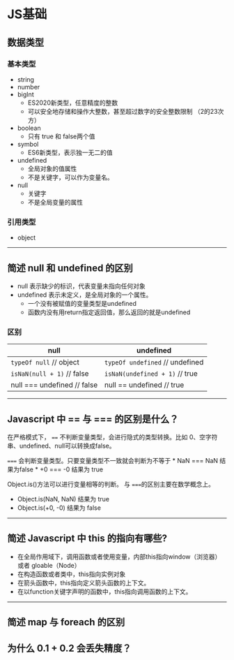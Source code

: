 # JS基础

## 数据类型

### 基本类型
* string
* number
* bigInt
	* ES2020新类型，任意精度的整数
	* 可以安全地存储和操作大整数，甚至超过数字的安全整数限制 （2的23次方）
* boolean
	* 只有 true 和 false两个值
* symbol
	* ES6新类型，表示独一无二的值
* undefined
	* 全局对象的值属性
	* 不是关键字，可以作为变量名。
* null
	* 关键字
	* 不是全局变量的属性         
### 引用类型
* object

-----
## 简述 null 和 undefined 的区别

* null 表示缺少的标识，代表变量未指向任何对象
* undefined 表示未定义，是全局对象的一个属性。
	* 一个没有被赋值的变量类型是undefined
	* 函数内没有用return指定返回值，那么返回的就是undefined 

### 区别

null | undefined
-----| -------
`typeOf null` // object | `typeOf undefined` // undefined
`isNaN(null + 1)` // false | `isNaN(undefined + 1)` // true
null === undefined // false | null == undefined // true 


-----

## Javascript 中 == 与 === 的区别是什么？

在严格模式下， `==` 不判断变量类型，会进行隐式的类型转换。比如 0、空字符串、undefined、null可以转换成false。

`===` 会判断变量类型。只要变量类型不一致就会判断为不等于
	* NaN === NaN 结果为false
	* +0 === -0 结果为 true


Object.is()方法可以进行变量相等的判断。 与 `===`的区别主要在数学概念上。
 * Object.is(NaN, NaN) 结果为 true
 * Object.is(+0, -0) 结果为 false	
------

## 简述 Javascript 中 this 的指向有哪些?
* 在全局作用域下，调用函数或者使用变量，内部this指向window（浏览器）或者 gloable（Node）
* 在构造函数或者类中，this指向实例对象
* 在箭头函数中，this指向定义箭头函数的上下文。
* 在以function关键字声明的函数中，this指向调用函数的上下文。

-----


## 简述 map 与 foreach 的区别


## 为什么 0.1 + 0.2 会丢失精度？


